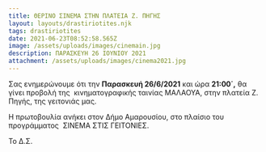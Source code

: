 ```yaml
---
title: ΘΕΡΙΝΟ ΣΙΝΕΜΑ ΣΤΗΝ ΠΛΑΤΕΙΑ Ζ. ΠΗΓΗΣ
layout: layouts/drastiriotites.njk
tags: drastiriotites
date: 2021-06-23T08:52:58.565Z
image: /assets/uploads/images/cinemain.jpg
description: ΠΑΡΑΣΚΕΥΗ 26 ΙΟΥΝΙΟΥ 2021
attachment: /assets/uploads/images/cinema2021.jpg
---
```

<!--StartFragment-->

Σας ενημερώνουμε ότι την **Παρασκευή 26/6/2021** και ώρα **21:00΄,** θα γίνει προβολή της  κινηματογραφικής ταινίας ΜΑΛΑΟΥΑ, στην πλατεία Ζ. Πηγής, της γειτονιάς μας.

Η πρωτοβουλία ανήκει στον Δήμο Αμαρουσίου, στο πλαίσιο του προγράμματος  ΣΙΝΕΜΑ ΣΤΙΣ ΓΕΙΤΟΝΙΕΣ. 

Το Δ.Σ.

<!--EndFragment-->
